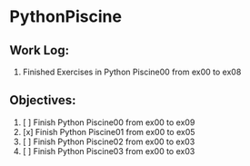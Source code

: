 # PythonPiscine

## Work Log:
1. Finished Exercises in Python Piscine00 from ex00 to ex08

## Objectives:
1. [ ] Finish Python Piscine00 from ex00 to ex09
2. [x] Finish Python Piscine01 from ex00 to ex05
2. [ ] Finish Python Piscine02 from ex00 to ex03
2. [ ] Finish Python Piscine03 from ex00 to ex03

